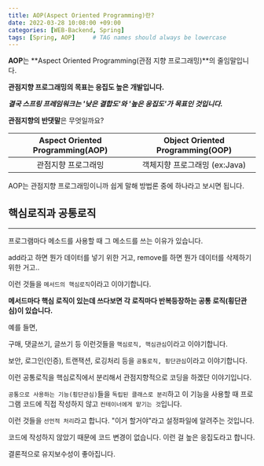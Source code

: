 ```yaml
---
title: AOP(Aspect Oriented Programming)란?
date: 2022-03-28 10:08:00 +09:00 
categories: [WEB-Backend, Spring] 
tags: [Spring, AOP]     # TAG names should always be lowercase
---
```


**AOP**는 **Aspect Oriented Programming(관점 지향 프로그래밍)**의 줄임말입니다.

**관점지향 프로그래밍의 목표는 응집도 높은 개발입니다.**

***결국 스프링 프레임워크는 '낮은 결합도'와 '높은 응집도'가 목표인 것입니다.***


**관점지향의 반댓말**은 무엇일까요?

|**Aspect Oriented Programming(AOP)** | **Object Oriented Programming(OOP)** |
|:-----------------------------------:|:------------------------------------:|
|관점지향 프로그래밍                   |    객체지향 프로그래밍 (ex:Java)      |

AOP는 관점지향 프로그래밍이니까 쉽게 말해 방법론 중에 하나라고 보시면 됩니다.

## 핵심로직과 공통로직

---

프로그램마다 메소드를 사용할 때 그 메소드를 쓰는 이유가 있습니다.

add라고 하면 뭔가 데이터를 넣기 위한 거고, remove를 하면 뭔가 데이터를 삭제하기 위한 거고..

이런 것들을 `메서드의 핵심로직`이라고 이야기합니다.

**메서드마다 핵심 로직이 있는데 쓰다보면 각 로직마다 반복등장하는 공통 로직(횡단관심)이 있습니다.**
<br>

예를 들면,

구매, 댓글쓰기, 글쓰기 등 이런것들을 `핵심로직, 핵심관심`이라고 이야기합니다.

보안, 로그인(인증), 트랜잭션, 로깅처리 등을 `공통로직, 횡단관심`이라고 이야기합니다.

이런 공통로직을 핵심로직에서 분리해서 관점지향적으로 코딩을 하겠단 이야기입니다.

`공통으로 사용하는 기능(횡단관심)`들을 `독립된 클래스로 분리`하고 이 기능을 사용할 때 프로그램 코드에 직접 작성하지 않고 `컨테이너에게 맡기는 것`입니다.

이런 것들을 `선언적 처리`라고 합니다. "이거 할거야"라고 설정파일에 알려주는 것입니다.

코드에 작성하지 않았기 때문에 코드 변경이 없습니다. 이런 걸 높은 응집도라고 합니다.

결론적으로 유지보수성이 좋아집니다. 
